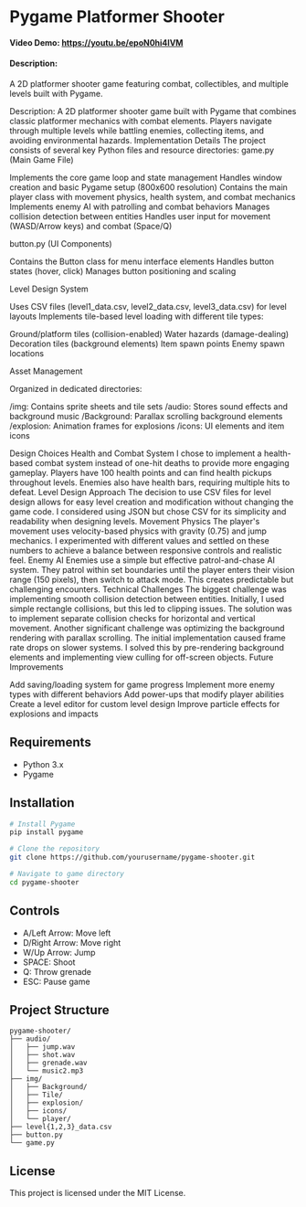 # Pygame Platformer Shooter
#### Video Demo:  https://youtu.be/epoN0hi4lVM
#### Description:

A 2D platformer shooter game featuring combat, collectibles, and multiple levels built with Pygame.

Description:
A 2D platformer shooter game built with Pygame that combines classic platformer mechanics with combat elements. Players navigate through multiple levels while battling enemies, collecting items, and avoiding environmental hazards.
Implementation Details
The project consists of several key Python files and resource directories:
game.py (Main Game File)

Implements the core game loop and state management
Handles window creation and basic Pygame setup (800x600 resolution)
Contains the main player class with movement physics, health system, and combat mechanics
Implements enemy AI with patrolling and combat behaviors
Manages collision detection between entities
Handles user input for movement (WASD/Arrow keys) and combat (Space/Q)

button.py (UI Components)

Contains the Button class for menu interface elements
Handles button states (hover, click)
Manages button positioning and scaling

Level Design System

Uses CSV files (level1_data.csv, level2_data.csv, level3_data.csv) for level layouts
Implements tile-based level loading with different tile types:

Ground/platform tiles (collision-enabled)
Water hazards (damage-dealing)
Decoration tiles (background elements)
Item spawn points
Enemy spawn locations



Asset Management

Organized in dedicated directories:

/img: Contains sprite sheets and tile sets
/audio: Stores sound effects and background music
/Background: Parallax scrolling background elements
/explosion: Animation frames for explosions
/icons: UI elements and item icons



Design Choices
Health and Combat System
I chose to implement a health-based combat system instead of one-hit deaths to provide more engaging gameplay. Players have 100 health points and can find health pickups throughout levels. Enemies also have health bars, requiring multiple hits to defeat.
Level Design Approach
The decision to use CSV files for level design allows for easy level creation and modification without changing the game code. I considered using JSON but chose CSV for its simplicity and readability when designing levels.
Movement Physics
The player's movement uses velocity-based physics with gravity (0.75) and jump mechanics. I experimented with different values and settled on these numbers to achieve a balance between responsive controls and realistic feel.
Enemy AI
Enemies use a simple but effective patrol-and-chase AI system. They patrol within set boundaries until the player enters their vision range (150 pixels), then switch to attack mode. This creates predictable but challenging encounters.
Technical Challenges
The biggest challenge was implementing smooth collision detection between entities. Initially, I used simple rectangle collisions, but this led to clipping issues. The solution was to implement separate collision checks for horizontal and vertical movement.
Another significant challenge was optimizing the background rendering with parallax scrolling. The initial implementation caused frame rate drops on slower systems. I solved this by pre-rendering background elements and implementing view culling for off-screen objects.
Future Improvements

Add saving/loading system for game progress
Implement more enemy types with different behaviors
Add power-ups that modify player abilities
Create a level editor for custom level design
Improve particle effects for explosions and impacts

## Requirements
- Python 3.x
- Pygame

## Installation
```bash
# Install Pygame
pip install pygame

# Clone the repository
git clone https://github.com/yourusername/pygame-shooter.git

# Navigate to game directory
cd pygame-shooter
```

## Controls
- A/Left Arrow: Move left
- D/Right Arrow: Move right
- W/Up Arrow: Jump
- SPACE: Shoot
- Q: Throw grenade
- ESC: Pause game

## Project Structure
```
pygame-shooter/
├── audio/
│   ├── jump.wav
│   ├── shot.wav
│   ├── grenade.wav
│   └── music2.mp3
├── img/
│   ├── Background/
│   ├── Tile/
│   ├── explosion/
│   ├── icons/
│   └── player/
├── level{1,2,3}_data.csv
├── button.py
└── game.py
```


## License
This project is licensed under the MIT License.
